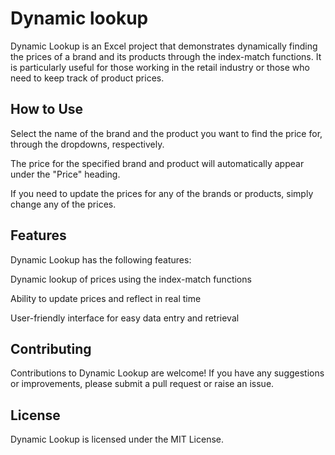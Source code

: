 # **Dynamic lookup**

Dynamic Lookup is an Excel project that demonstrates dynamically finding the prices of a brand and its products through the index-match functions. It is particularly useful for those working in the retail industry or those who need to keep track of product prices.

## **How to Use**

Select the name of the brand and the product you want to find the price for, through the dropdowns, respectively.

The price for the specified brand and product will automatically appear under the "Price" heading.

If you need to update the prices for any of the brands or products, simply change any of the prices.

## **Features**
Dynamic Lookup has the following features:

Dynamic lookup of prices using the index-match functions

Ability to update prices and reflect in real time

User-friendly interface for easy data entry and retrieval

## **Contributing**
Contributions to Dynamic Lookup are welcome! If you have any suggestions or improvements, please submit a pull request or raise an issue.

## **License**
Dynamic Lookup is licensed under the MIT License.








